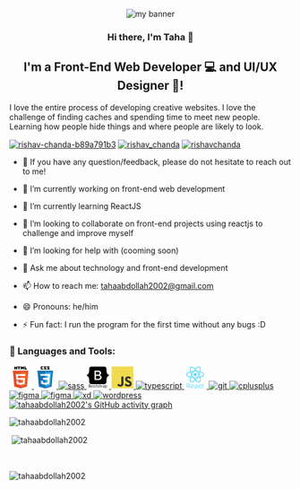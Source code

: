 <p align="center">
  <img src="https://user-images.githubusercontent.com/75626161/185223177-0bba5f80-9e3c-433b-a019-cb35ceae1589.png" alt="my banner">
</p>
                                                                                                                                           
<h3 align="center">
Hi there, I'm Taha 👋
</h3>
                  
<h2 align="center">
I'm a Front-End Web Developer 💻 and UI/UX Designer 🎨!
</h2> 
                  
I love the entire process of developing creative websites. I love the challenge of finding caches and spending time to meet new people. Learning how people hide things and where people are likely to look.

<a href="https://www.linkedin.com/in/mohammad-taha-abdollah-a636a2216/" target="blank"><img align="center" src="https://raw.githubusercontent.com/rahuldkjain/github-profile-readme-generator/master/src/images/icons/Social/linked-in-alt.svg" alt="rishav-chanda-b89a791b3" height="30" width="40" /></a>
<a href="https://instagram.com/tahaabd2002" target="blank"><img align="center" src="https://raw.githubusercontent.com/rahuldkjain/github-profile-readme-generator/master/src/images/icons/Social/instagram.svg" alt="rishav_chanda" height="30" width="40" /></a>
<a href="https://twitter.com/tahaabd2002" target="blank"><img align="center" src="https://raw.githubusercontent.com/rahuldkjain/github-profile-readme-generator/master/src/images/icons/Social/twitter.svg" alt="rishavchanda" height="30" width="40" /></a>
</br>

- 💬 If you have any question/feedback, please do not hesitate to reach out to me!

- 🔭 I’m currently working on front-end web development
- 🌱 I’m currently learning ReactJS
- 👯 I’m looking to collaborate on front-end projects using reactjs to challenge and improve myself
- 🤔 I’m looking for help with (cooming soon)
- 💬 Ask me about technology and front-end development
- 📫 How to reach me: tahaabdollah2002@gmail.com
- 😄 Pronouns: he/him
- ⚡ Fun fact: I run the program for the first time without any bugs :D
                  
<h3>💼 Languages and Tools:</h3>

<a href="https://www.w3.org/html/" target="_blank" rel="noreferrer"> <img src="https://raw.githubusercontent.com/devicons/devicon/master/icons/html5/html5-original-wordmark.svg" alt="html5" width="40" height="40"/> </a>
<a href="https://www.w3schools.com/css/" target="_blank" rel="noreferrer"> <img src="https://raw.githubusercontent.com/devicons/devicon/master/icons/css3/css3-original-wordmark.svg" alt="css3" width="40" height="40"/> </a>
<a href="https://www.w3schools.com/sass/" target="_blank" rel="noreferrer"> <img src="https://www.vectorlogo.zone/logos/sass-lang/sass-lang-icon.svg" alt="sass" width="40" height="40"/> </a>
<a href="https://getbootstrap.com" target="_blank" rel="noreferrer"> <img src="https://raw.githubusercontent.com/devicons/devicon/master/icons/bootstrap/bootstrap-plain-wordmark.svg" alt="bootstrap" width="40" height="40"/> </a>
<a href="https://developer.mozilla.org/en-US/docs/Web/JavaScript" target="_blank" rel="noreferrer"> <img src="https://raw.githubusercontent.com/devicons/devicon/master/icons/javascript/javascript-original.svg" alt="javascript" width="40" height="40"/> </a>
<a href="https://www.typescripttutorial.net/" target="_blank" rel="noreferrer"> <img src="https://upload.wikimedia.org/wikipedia/commons/4/4c/Typescript_logo_2020.svg" alt="typescript" width="40" height="40"/> </a>
<a href="https://reactjs.org/" target="_blank" rel="noreferrer"> <img src="https://raw.githubusercontent.com/devicons/devicon/master/icons/react/react-original-wordmark.svg" alt="react" width="40" height="40"/> </a>
 <a href="https://git-scm.com/" target="_blank" rel="noreferrer"> <img src="https://www.vectorlogo.zone/logos/git-scm/git-scm-icon.svg" alt="git" width="40" height="40"/> </a>
<a href="https://www.w3schools.com/cpp/" target="_blank" rel="noreferrer"> <img src="https://upload.wikimedia.org/wikipedia/commons/1/18/ISO_C%2B%2B_Logo.svg" alt="cplusplus" width="40" height="40"/> </a>
<a href="https://www.figma.com/" target="_blank" rel="noreferrer"> <img src="https://www.vectorlogo.zone/logos/figma/figma-icon.svg" alt="figma" width="40" height="40"/> </a>
<a href="https://code.visualstudio.com/" target="_blank" rel="noreferrer"> <img src="https://upload.wikimedia.org/wikipedia/commons/9/9a/Visual_Studio_Code_1.35_icon.svg" alt="figma" width="40" height="40"/> </a>
<a href="https://www.adobe.com/products/xd.html" target="_blank" rel="noreferrer"> <img src="https://cdn.worldvectorlogo.com/logos/adobe-xd.svg" alt="xd" width="40" height="40"/> </a>
<a href="https://wordpress.org" target="_blank" rel="noreferrer"> <img src="https://www.vectorlogo.zone/logos/wordpress/wordpress-icon.svg" alt="wordpress" width="40" height="40"/> </a>
</br>
[![tahaabdollah2002's GitHub activity graph](https://activity-graph.herokuapp.com/graph?username=tahaabdollah2002&&theme=xcode)](https://github.com/tahaabdollah2002)
</br>
<p><img align="left" src="https://github-readme-stats.vercel.app/api/top-langs?username=tahaabdollah2002&show_icons=true&locale=en&layout=compact&theme=tokyonight" alt="tahaabdollah2002" /></p>
</br>
<p>&nbsp;<img align="center" src="https://github-readme-stats.vercel.app/api?username=tahaabdollah2002&show_icons=true&locale=en&theme=tokyonight" alt="tahaabdollah2002" /></p>
</br>
<p><img align="center" src="https://github-readme-streak-stats.herokuapp.com/?user=tahaabdollah2002&&theme=tokyonight" alt="tahaabdollah2002" /></p>

